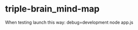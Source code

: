 triple-brain_mind-map
=====================
When testing launch this way: debug=development node app.js